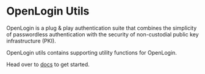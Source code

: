 # OpenLogin Utils

OpenLogin is a plug & play authentication suite that combines the simplicity of passwordless authentication with the security of non-custodial public key infrastructure (PKI).

OpenLogin utils contains supporting utility functions for OpenLogin.

Head over to [docs](https://docs.tor.us/open-login/get-started) to get started.

